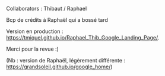 Collaborators : Thibaut / Raphael

Bcp de crédits à Raphaël qui a bossé tard

Version en production : https://tmiquel.github.io/Raphael_Thib_Google_Landing_Page/.

Merci pour la revue :)

(Nb : version de Raphaël, légèrement différente : https://grandsoleil.github.io/google_home/)
